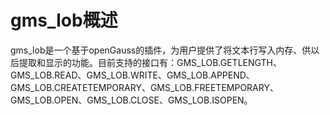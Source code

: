 # gms_lob概述

gms_lob是一个基于openGauss的插件，为用户提供了将文本行写入内存、供以后提取和显示的功能。目前支持的接口有：GMS_LOB.GETLENGTH、GMS_LOB.READ、GMS_LOB.WRITE、GMS_LOB.APPEND、GMS_LOB.CREATETEMPORARY、GMS_LOB.FREETEMPORARY、GMS_LOB.OPEN、GMS_LOB.CLOSE、GMS_LOB.ISOPEN。